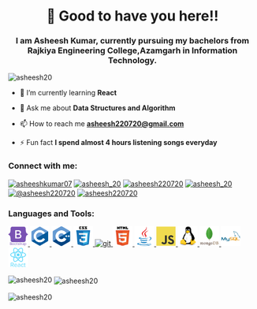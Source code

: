 <h1 align="center"> 👋 Good to have you here!!</h1>
<h3 align="center">I am Asheesh Kumar, currently pursuing my bachelors from Rajkiya Engineering College,Azamgarh in Information Technology.</h3>

<p align="left"> <img src="https://komarev.com/ghpvc/?username=asheesh20&label=Profile%20views&color=0e75b6&style=flat" alt="asheesh20" /> </p>

- 🌱 I’m currently learning   **React**

- 💬 Ask me about **Data Structures and Algorithm**

- 📫 How to reach me **asheesh220720@gmail.com**

- ⚡ Fun fact **I spend almost 4 hours listening songs everyday**

<h3 align="left">Connect with me:</h3>
<p align="left">
<a href="https://linkedin.com/in/asheeshkumar07" target="blank"><img align="center" src="https://raw.githubusercontent.com/rahuldkjain/github-profile-readme-generator/master/src/images/icons/Social/linked-in-alt.svg" alt="asheeshkumar07" height="30" width="40" /></a>
<a href="https://www.codechef.com/users/asheesh_20" target="blank"><img align="center" src="https://cdn.jsdelivr.net/npm/simple-icons@3.1.0/icons/codechef.svg" alt="asheesh_20" height="30" width="40" /></a>
<a href="https://www.hackerrank.com/asheesh220720" target="blank"><img align="center" src="https://raw.githubusercontent.com/rahuldkjain/github-profile-readme-generator/master/src/images/icons/Social/hackerrank.svg" alt="asheesh220720" height="30" width="40" /></a>
<a href="https://www.leetcode.com/asheesh_20" target="blank"><img align="center" src="https://raw.githubusercontent.com/rahuldkjain/github-profile-readme-generator/master/src/images/icons/Social/leet-code.svg" alt="asheesh_20" height="30" width="40" /></a>
<a href="https://www.hackerearth.com/@asheesh220720" target="blank"><img align="center" src="https://raw.githubusercontent.com/rahuldkjain/github-profile-readme-generator/master/src/images/icons/Social/hackerearth.svg" alt="@asheesh220720" height="30" width="40" /></a>
<a href="https://auth.geeksforgeeks.org/user/asheesh220720" target="blank"><img align="center" src="https://raw.githubusercontent.com/rahuldkjain/github-profile-readme-generator/master/src/images/icons/Social/geeks-for-geeks.svg" alt="asheesh220720" height="30" width="40" /></a>
</p>

<h3 align="left">Languages and Tools:</h3>
<p align="left"> <a href="https://getbootstrap.com" target="_blank" rel="noreferrer"> <img src="https://raw.githubusercontent.com/devicons/devicon/master/icons/bootstrap/bootstrap-plain-wordmark.svg" alt="bootstrap" width="40" height="40"/> </a> <a href="https://www.cprogramming.com/" target="_blank" rel="noreferrer"> <img src="https://raw.githubusercontent.com/devicons/devicon/master/icons/c/c-original.svg" alt="c" width="40" height="40"/> </a> <a href="https://www.w3schools.com/cpp/" target="_blank" rel="noreferrer"> <img src="https://raw.githubusercontent.com/devicons/devicon/master/icons/cplusplus/cplusplus-original.svg" alt="cplusplus" width="40" height="40"/> </a> <a href="https://www.w3schools.com/css/" target="_blank" rel="noreferrer"> <img src="https://raw.githubusercontent.com/devicons/devicon/master/icons/css3/css3-original-wordmark.svg" alt="css3" width="40" height="40"/> </a> <a href="https://git-scm.com/" target="_blank" rel="noreferrer"> <img src="https://www.vectorlogo.zone/logos/git-scm/git-scm-icon.svg" alt="git" width="40" height="40"/> </a> <a href="https://www.w3.org/html/" target="_blank" rel="noreferrer"> <img src="https://raw.githubusercontent.com/devicons/devicon/master/icons/html5/html5-original-wordmark.svg" alt="html5" width="40" height="40"/> </a> <a href="https://www.java.com" target="_blank" rel="noreferrer"> <img src="https://raw.githubusercontent.com/devicons/devicon/master/icons/java/java-original.svg" alt="java" width="40" height="40"/> </a> <a href="https://developer.mozilla.org/en-US/docs/Web/JavaScript" target="_blank" rel="noreferrer"> <img src="https://raw.githubusercontent.com/devicons/devicon/master/icons/javascript/javascript-original.svg" alt="javascript" width="40" height="40"/> </a> <a href="https://www.linux.org/" target="_blank" rel="noreferrer"> <img src="https://raw.githubusercontent.com/devicons/devicon/master/icons/linux/linux-original.svg" alt="linux" width="40" height="40"/> </a> <a href="https://www.mongodb.com/" target="_blank" rel="noreferrer"> <img src="https://raw.githubusercontent.com/devicons/devicon/master/icons/mongodb/mongodb-original-wordmark.svg" alt="mongodb" width="40" height="40"/> </a> <a href="https://www.mysql.com/" target="_blank" rel="noreferrer"> <img src="https://raw.githubusercontent.com/devicons/devicon/master/icons/mysql/mysql-original-wordmark.svg" alt="mysql" width="40" height="40"/> </a> <a href="https://reactjs.org/" target="_blank" rel="noreferrer"> <img src="https://raw.githubusercontent.com/devicons/devicon/master/icons/react/react-original-wordmark.svg" alt="react" width="40" height="40"/> </a> </p>

<p><img align="left" src="https://github-readme-stats.vercel.app/api/top-langs?username=asheesh20&show_icons=true&locale=en&layout=compact" alt="asheesh20" /></p>

<p>&nbsp;<img align="center" src="https://github-readme-stats.vercel.app/api?username=asheesh20&show_icons=true&locale=en" alt="asheesh20" /></p>

<p><img align="center" src="https://github-readme-streak-stats.herokuapp.com/?user=asheesh20&" alt="asheesh20" /></p>
